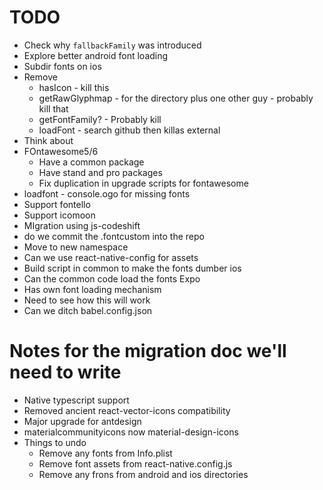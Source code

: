 # TODO
* Check why `fallbackFamily` was introduced
* Explore better android font loading
* Subdir fonts on ios
* Remove
  * hasIcon - kill this
  * getRawGlyphmap - for the directory plus one other guy - probably kill that
  * getFontFamily? - Probably kill
  * loadFont - search github then killas external
* Think about <Text selectable>
* FOntawesome5/6
  * Have a common package
  * Have stand and pro packages
  * Fix duplication in upgrade scripts for fontawesome
* loadfont - console.ogo for missing fonts
* Support fontello
* Support icomoon
* MIgration using js-codeshift
* do we commit the .fontcustom into the repo
* Move to new namespace
* Can we use react-native-config for assets
* Build script in common to make the fonts dumber
ios
* Can the common code load the fonts
Expo
* Has own font loading mechanism
* Need to see how this will work
* Can we ditch babel.config.json

# Notes for the migration doc we'll need to write
* Native typescript support
* Removed ancient react-vector-icons compatibility
* Major upgrade for antdesign
* materialcommunityicons now material-design-icons
* Things to undo
  * Remove any fonts from Info.plist
  * Remove font assets from react-native.config.js
  * Remove any frons from android and ios directories


